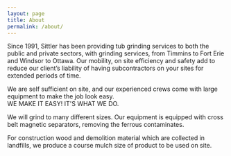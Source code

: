 ```yaml
---
layout: page
title: About
permalink: /about/
---
```


Since 1991, Sittler has been providing tub grinding services to both the public and private sectors, with grinding services, from Timmins to Fort Erie and Windsor to Ottawa.  Our mobility, on site efficiency and safety add to reduce our client’s liability of having subcontractors on your sites for extended periods of time.

We are self sufficient on site, and our experienced crews come with large equipment to make the job look easy.
<br>WE MAKE IT EASY! IT'S WHAT WE DO.

We will grind to many different sizes. Our equipment is equipped with cross belt magnetic separators, removing the ferrous contaminates.

For construction wood and demolition material which are collected in landfills, we produce a course mulch size of product to be used on site.
